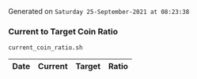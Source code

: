 Generated on `Saturday 25-September-2021 at 08:23:38`

### Current to Target Coin Ratio
`current_coin_ratio.sh`

Date|Current|Target|Ratio
---|---|---|---
